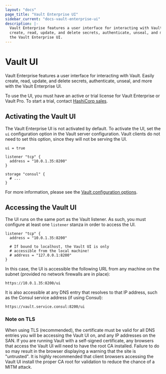 ```yaml
---
layout: "docs"
page_title: "Vault Enterprise UI"
sidebar_current: "docs-vault-enterprise-ui"
description: |-
  Vault Enterprise features a user interface for interacting with Vault. Easily
  create, read, update, and delete secrets, authenticate, unseal, and more with
  the Vault Enterprise UI.
---
```


# Vault UI

Vault Enterprise features a user interface for interacting with Vault. Easily
create, read, update, and delete secrets, authenticate, unseal, and more with
the Vault Enterprise UI.

To use the UI, you must have an active or trial license for Vault Enterprise or
Vault Pro. To start a trial, contact [HashiCorp sales](mailto:sales@hashicorp.com).

## Activating the Vault UI

The Vault Enterprise UI is not activated by default. To activate the UI, set the
`ui` configuration option in the Vault server configuration. Vault clients do
not need to set this option, since they will not be serving the UI.

```hcl
ui = true

listener "tcp" {
  address = "10.0.1.35:8200"
}

storage "consul" {
  # ...
}
```

For more information, please see the
[Vault configuration options](/docs/configuration/index.html).

## Accessing the Vault UI

The UI runs on the same port as the Vault listener. As such, you must configure
at least one `listener` stanza in order to access the UI.

```hcl
listener "tcp" {
  address = "10.0.1.35:8200"

  # If bound to localhost, the Vault UI is only
  # accessible from the local machine!
  # address = "127.0.0.1:8200"
}
```

In this case, the UI is accessible the following URL from any machine on the
subnet (provided no network firewalls are in place):

```text
https://10.0.1.35:8200/ui
```

It is also accessible at any DNS entry that resolves to that IP address, such as
the Consul service address (if using Consul):

```text
https://vault.service.consul:8200/ui
```

### Note on TLS

When using TLS (recommended), the certificate must be valid for all DNS entries
you will be accessing the Vault UI on, and any IP addresses on the SAN. If you
are running Vault with a self-signed certificate, any browsers that access the
Vault UI will need to have the root CA installed. Failure to do so may result in
the browser displaying a warning that the site is "untrusted". It is highly
recommended that client browsers accessing the Vault UI install the proper CA
root for validation to reduce the chance of a MITM attack.
